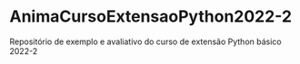 # AnimaCursoExtensaoPython2022-2
Repositório de exemplo e avaliativo do curso de extensão Python básico 2022-2
